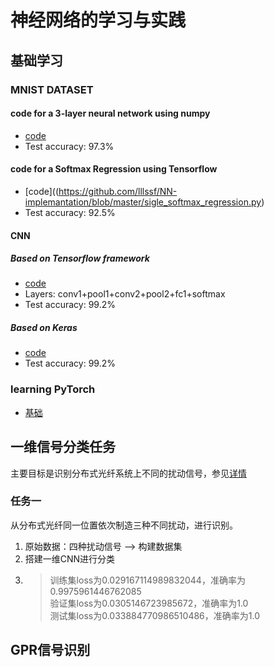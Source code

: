 # 神经网络的学习与实践
## 基础学习
### MNIST DATASET
#### code for a 3-layer neural network using numpy
- [code](https://github.com/lllssf/NN-implemantation/blob/master/3_layers_NN.py)
- Test accuracy: 97.3%
#### code for a Softmax Regression using Tensorflow
- [code]((https://github.com/lllssf/NN-implemantation/blob/master/sigle_softmax_regression.py) 
- Test accuracy: 92.5%
#### CNN 
##### Based on Tensorflow framework
- [code](https://github.com/lllssf/NN-implemantation/blob/master/CNN.py)
- Layers: conv1+pool1+conv2+pool2+fc1+softmax
- Test accuracy: 99.2%
##### Based on Keras
- [code](https://github.com/lllssf/NN-implemantation/blob/master/CNN_keras.py)
- Test accuracy: 99.2%
### learning PyTorch
- [基础](https://github.com/lllssf/NN-implemantation/blob/master/torch_tutor.ipynb)

## 一维信号分类任务
主要目标是识别分布式光纤系统上不同的扰动信号，参见[详情](https://github.com/lllssf/NN-implemantation/tree/master/wave_classify)
### 任务一
从分布式光纤同一位置依次制造三种不同扰动，进行识别。
1. 原始数据：四种扰动信号 --> 构建数据集
2. 搭建一维CNN进行分类
3. > 训练集loss为0.029167114989832044，准确率为0.9975961446762085\
验证集loss为0.0305146723985672，准确率为1.0\
测试集loss为0.033884770986510486，准确率为1.0

## GPR信号识别
